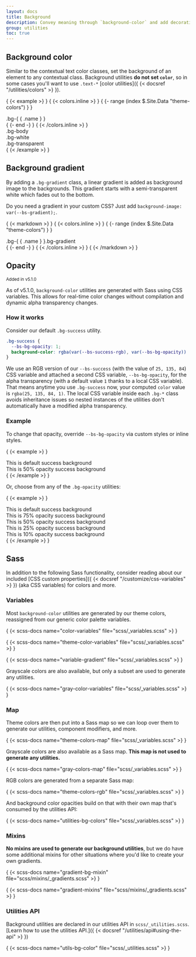 ```yaml
---
layout: docs
title: Background
description: Convey meaning through `background-color` and add decoration with gradients.
group: utilities
toc: true
---
```


## Background color

Similar to the contextual text color classes, set the background of an element to any contextual class. Background utilities **do not set `color`**, so in some cases you'll want to use `.text-*` [color utilities]({ {< docsref "/utilities/colors" >} }).

{ {< example >} }
{ {< colors.inline >} }
{ {- range (index $.Site.Data "theme-colors") } }
<div class="p-3 mb-2 bg-{ { .name } }{ { if .contrast_color } } text-{ { .contrast_color } }{ { else } } text-white{ { end } }">.bg-{ { .name } }</div>
{ {- end -} }
{ {< /colors.inline >} }
<div class="p-3 mb-2 bg-body text-dark">.bg-body</div>
<div class="p-3 mb-2 bg-white text-dark">.bg-white</div>
<div class="p-3 mb-2 bg-transparent text-dark">.bg-transparent</div>
{ {< /example >} }

## Background gradient

By adding a `.bg-gradient` class, a linear gradient is added as background image to the backgrounds. This gradient starts with a semi-transparent white which fades out to the bottom.

Do you need a gradient in your custom CSS? Just add `background-image: var(--bs-gradient);`.

{ {< markdown >} }
{ {< colors.inline >} }
{ {- range (index $.Site.Data "theme-colors") } }
<div class="p-3 mb-2 bg-{ { .name } } bg-gradient{ { with .contrast_color } } text-{ { . } }{ { else } } text-white{ { end } }">.bg-{ { .name } }.bg-gradient</div>
{ {- end -} }
{ {< /colors.inline >} }
{ {< /markdown >} }

## Opacity

<small class="d-inline-flex px-2 py-1 font-monospace text-muted border rounded-3">Added in v5.1.0</small>

As of v5.1.0, `background-color` utilities are generated with Sass using CSS variables. This allows for real-time color changes without compilation and dynamic alpha transparency changes.

### How it works

Consider our default `.bg-success` utility.

```css
.bg-success {
  --bs-bg-opacity: 1;
  background-color: rgba(var(--bs-success-rgb), var(--bs-bg-opacity)) !important;
}
```

We use an RGB version of our `--bs-success` (with the value of `25, 135, 84`) CSS variable and attached a second CSS variable, `--bs-bg-opacity`, for the alpha transparency (with a default value `1` thanks to a local CSS variable). That means anytime you use `.bg-success` now, your computed `color` value is `rgba(25, 135, 84, 1)`. The local CSS variable inside each `.bg-*` class avoids inheritance issues so nested instances of the utilities don't automatically have a modified alpha transparency.

### Example

To change that opacity, override `--bs-bg-opacity` via custom styles or inline styles.

{ {< example >} }
<div class="bg-success p-2 text-white">This is default success background</div>
<div class="bg-success p-2" style="--bs-bg-opacity: .5;">This is 50% opacity success background</div>
{ {< /example >} }

Or, choose from any of the `.bg-opacity` utilities:

{ {< example >} }
<div class="bg-success p-2 text-white">This is default success background</div>
<div class="bg-success p-2 text-white bg-opacity-75">This is 75% opacity success background</div>
<div class="bg-success p-2 text-dark bg-opacity-50">This is 50% opacity success background</div>
<div class="bg-success p-2 text-dark bg-opacity-25">This is 25% opacity success background</div>
<div class="bg-success p-2 text-dark bg-opacity-10">This is 10% opacity success background</div>
{ {< /example >} }

## Sass

In addition to the following Sass functionality, consider reading about our included [CSS custom properties]({ {< docsref "/customize/css-variables" >} }) (aka CSS variables) for colors and more.

### Variables

Most `background-color` utilities are generated by our theme colors, reassigned from our generic color palette variables.

{ {< scss-docs name="color-variables" file="scss/_variables.scss" >} }

{ {< scss-docs name="theme-color-variables" file="scss/_variables.scss" >} }

{ {< scss-docs name="variable-gradient" file="scss/_variables.scss" >} }

Grayscale colors are also available, but only a subset are used to generate any utilities.

{ {< scss-docs name="gray-color-variables" file="scss/_variables.scss" >} }

### Map

Theme colors are then put into a Sass map so we can loop over them to generate our utilities, component modifiers, and more.

{ {< scss-docs name="theme-colors-map" file="scss/_variables.scss" >} }

Grayscale colors are also available as a Sass map. **This map is not used to generate any utilities.**

{ {< scss-docs name="gray-colors-map" file="scss/_variables.scss" >} }

RGB colors are generated from a separate Sass map:

{ {< scss-docs name="theme-colors-rgb" file="scss/_variables.scss" >} }

And background color opacities build on that with their own map that's consumed by the utilities API:

{ {< scss-docs name="utilities-bg-colors" file="scss/_variables.scss" >} }

### Mixins

**No mixins are used to generate our background utilities**, but we do have some additional mixins for other situations where you'd like to create your own gradients.

{ {< scss-docs name="gradient-bg-mixin" file="scss/mixins/_gradients.scss" >} }

{ {< scss-docs name="gradient-mixins" file="scss/mixins/_gradients.scss" >} }

### Utilities API

Background utilities are declared in our utilities API in `scss/_utilities.scss`. [Learn how to use the utilities API.]({ {< docsref "/utilities/api#using-the-api" >} })

{ {< scss-docs name="utils-bg-color" file="scss/_utilities.scss" >} }
